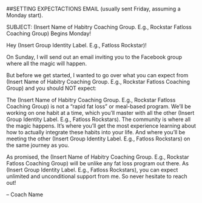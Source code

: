 ##SETTING EXPECTACTIONS EMAIL (usually sent Friday, assuming a Monday start).

SUBJECT: (Insert Name of Habitry Coaching Group. E.g., Rockstar Fatloss Coaching Group) Begins Monday!

Hey (Insert Group Identity Label. E.g., Fatloss Rockstar)!

On Sunday, I will send out an email inviting you to the Facebook group where all the magic will happen. 

But before we get started, I wanted to go over what you can expect from (Insert Name of Habitry Coaching Group. E.g., Rockstar Fatloss Coaching Group) and you should NOT expect:

The (Insert Name of Habitry Coaching Group. E.g., Rockstar Fatloss Coaching Group) is not a “rapid fat loss” or meal-based program. We’ll be working on one habit at a time, which you’ll master with all the other (Insert Group Identity Label. E.g., Fatloss Rockstars). The community is where all the magic happens. It’s where you’ll get the most experience learning about how to actually integrate these habits into your life. And where you’ll be meeting the other (Insert Group Identity Label. E.g., Fatloss Rockstars) on the same journey as you.

As promised, the (Insert Name of Habitry Coaching Group. E.g., Rockstar Fatloss Coaching Group) will be unlike any fat loss program out there. As (Insert Group Identity Label. E.g., Fatloss Rockstars), you can expect unlimited and unconditional support from me. So never hesitate to reach out!

– Coach Name
